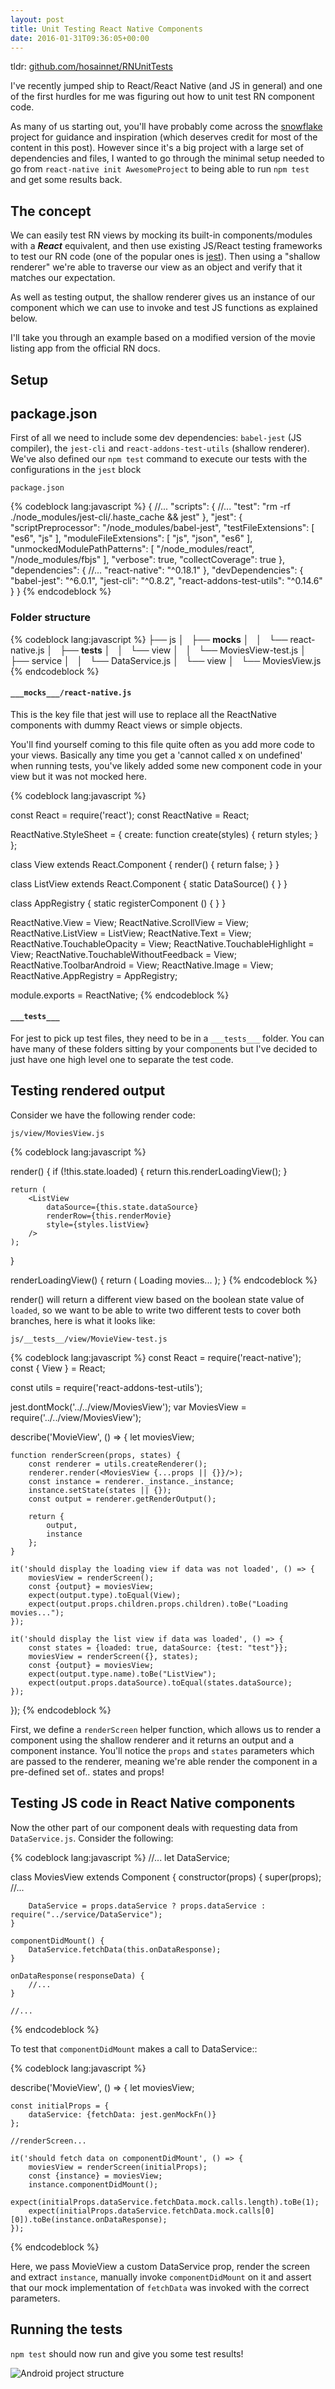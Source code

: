 ```yaml
---
layout: post
title: Unit Testing React Native Components
date: 2016-01-31T09:36:05+00:00
---
```


tldr: [github.com/hosainnet/RNUnitTests](https://github.com/hosainnet/RNUnitTests)

I've recently jumped ship to React/React Native (and JS in general) and one of the first hurdles for me was figuring out how to unit test RN component code. 

As many of us starting out, you'll have probably come across the [snowflake](https://github.com/bartonhammond/snowflake) project for guidance and inspiration (which deserves credit for most of the content in this post). However since it's a big project with a large set of dependencies and files, I wanted to go through the minimal setup needed to go from `react-native init AwesomeProject` to being able to run `npm test` and get some results back.

## The concept

We can easily test RN views by mocking its built-in components/modules with a ***React*** equivalent, and then use existing JS/React testing frameworks to test our RN code (one of the popular ones is [jest](https://www.npmjs.com/package/jest-cli)). Then using a "shallow renderer" we're able to traverse our view as an object and verify that it matches our expectation. 

As well as testing output, the shallow renderer gives us an instance of our component which we can use to invoke and test JS functions as explained below. 

I'll take you through an example based on a modified version of the movie listing app from the official RN docs.

## Setup

## package.json

First of all we need to include some dev dependencies: `babel-jest` (JS compiler), the `jest-cli` and `react-addons-test-utils` (shallow renderer). We've also defined our `npm test` command to execute our tests with the configurations in the `jest` block

`package.json`
 
{% codeblock lang:javascript %}
{
  //...
  "scripts": {
    //...
    "test": "rm -rf ./node_modules/jest-cli/.haste_cache && jest"
  },
  "jest": {
    "scriptPreprocessor": "<rootDir>/node_modules/babel-jest",
    "testFileExtensions": [
      "es6",
      "js"
    ],
    "moduleFileExtensions": [
      "js",
      "json",
      "es6"
    ],
    "unmockedModulePathPatterns": [
      "<rootDir>/node_modules/react",
      "<rootDir>/node_modules/fbjs"
    ],
    "verbose": true,
    "collectCoverage": true
  },
  "dependencies": {
    //...
    "react-native": "^0.18.1"
  },
  "devDependencies": {
    "babel-jest": "^6.0.1",
    "jest-cli": "^0.8.2",
    "react-addons-test-utils": "^0.14.6"
  }
}
{% endcodeblock %}


### Folder structure

{% codeblock lang:javascript %}
├── js
│   ├── __mocks__
│   │   └── react-native.js
│   ├── __tests__
│   │   └── view
│   │       └── MoviesView-test.js
│   ├── service
│   │   └── DataService.js
│   └── view
│       └── MoviesView.js
{% endcodeblock %}

#### `___mocks___/react-native.js`

This is the key file that jest will use to replace all the ReactNative components with dummy React views or simple objects.

You'll find yourself coming to this file quite often as you add more code to your views. Basically any time you get a 'cannot called x on undefined' when running tests, you've likely added some new component code in your view but it was not mocked here.

 
{% codeblock lang:javascript %}

const React = require('react');
const ReactNative = React;

ReactNative.StyleSheet = {
    create: function create(styles) {
        return styles;
    }
};

class View extends React.Component {
    render() { return false; }
}

class ListView extends React.Component {
    static DataSource() {
    }
}

class AppRegistry {
    static registerComponent () {
    }
}

ReactNative.View = View;
ReactNative.ScrollView = View;
ReactNative.ListView = ListView;
ReactNative.Text = View;
ReactNative.TouchableOpacity = View;
ReactNative.TouchableHighlight = View;
ReactNative.TouchableWithoutFeedback = View;
ReactNative.ToolbarAndroid = View;
ReactNative.Image = View;
ReactNative.AppRegistry = AppRegistry;

module.exports = ReactNative;
{% endcodeblock %}


#### `___tests___`

For jest to pick up test files, they need to be in a `___tests___` folder. You can have many of these folders sitting by your components but I've decided to just have one high level one to separate the test code.

## Testing rendered output

Consider we have the following render code:

`js/view/MoviesView.js`
 
{% codeblock lang:javascript %}

render() {
    if (!this.state.loaded) {
        return this.renderLoadingView();
    }

    return (
        <ListView
            dataSource={this.state.dataSource}
            renderRow={this.renderMovie}
            style={styles.listView}
        />
    );
}

renderLoadingView() {
    return (
        <View style={styles.container}>
            <Text>
                Loading movies...
            </Text>
        </View>
    );
}
{% endcodeblock %}

render() will return a different view based on the boolean state value of `loaded`, so we want to be able to write two different tests to cover both branches, here is what it looks like:


`js/__tests__/view/MovieView-test.js`
 
{% codeblock lang:javascript %}
const React = require('react-native');
const { View } = React;

const utils = require('react-addons-test-utils');

jest.dontMock('../../view/MoviesView');
var MoviesView = require('../../view/MoviesView');

describe('MovieView', () => {
    let moviesView;

    function renderScreen(props, states) {
        const renderer = utils.createRenderer();
        renderer.render(<MoviesView {...props || {}}/>);
        const instance = renderer._instance._instance;
        instance.setState(states || {});
        const output = renderer.getRenderOutput();

        return {
            output,
            instance
        };
    }
    
    it('should display the loading view if data was not loaded', () => {
        moviesView = renderScreen();
        const {output} = moviesView;
        expect(output.type).toEqual(View);
        expect(output.props.children.props.children).toBe("Loading movies...");
    });

    it('should display the list view if data was loaded', () => {
        const states = {loaded: true, dataSource: {test: "test"}};
        moviesView = renderScreen({}, states);
        const {output} = moviesView;
        expect(output.type.name).toBe("ListView");
        expect(output.props.dataSource).toEqual(states.dataSource);
    });

});
{% endcodeblock %}

First, we define a `renderScreen` helper function, which allows us to render a component using the shallow renderer and it returns an output and a component instance. You'll notice the `props` and `states` parameters which are passed to the renderer, meaning we're able render the component in a pre-defined set of.. states and props! 
 

## Testing JS code in React Native components

Now the other part of our component deals with requesting data from `DataService.js`. Consider the following:

 
{% codeblock lang:javascript %}
//...
let DataService;

class MoviesView extends Component {
    constructor(props) {
        super(props);
        //...

        DataService = props.dataService ? props.dataService : require("../service/DataService");
    }

    componentDidMount() {
        DataService.fetchData(this.onDataResponse);
    }
    
    onDataResponse(responseData) {
        //...
    }

    //...
{% endcodeblock %}

To test that `componentDidMount` makes a call to DataService::
 
{% codeblock lang:javascript %}

describe('MovieView', () => {
    let moviesView;

    const initialProps = {
        dataService: {fetchData: jest.genMockFn()}
    };
        
    //renderScreen...
    
    it('should fetch data on componentDidMount', () => {
        moviesView = renderScreen(initialProps);
        const {instance} = moviesView;
        instance.componentDidMount();
        expect(initialProps.dataService.fetchData.mock.calls.length).toBe(1);
        expect(initialProps.dataService.fetchData.mock.calls[0][0]).toBe(instance.onDataResponse);
    });
{% endcodeblock %}

Here, we pass MovieView a custom DataService prop, render the screen and extract `instance`, manually invoke `componentDidMount` on it and assert that our mock implementation of `fetchData` was invoked with the correct parameters.

## Running the tests

`npm test` should now run and give you some test results!

![Android project structure](/images/blog/2016/rn-unit-tests.png)

